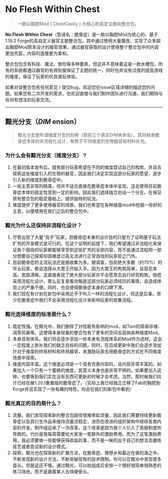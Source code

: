 # No Flesh Within Chest

> 一款以胸腔Mod ( ChestCavity ) 为核心的高定主题向整合包。

**No Flesh Within Chest**（暂译名：脆骨症）是一款以胸腔Mod为核心的、基于1.19.2 Forge的高自定义器官主题整合包。其中通过使用大量魔改，实现了众多超出胸腔Mod原本设计的器官效果，通过器官获取的设计使得整个整合包中的内容更加充盈，内容的连接更为柔和。

整合包包含有科技、魔法、冒险等多种要素，但这并不意味着这是一款水槽包。所有的系统都通过器官的有效衔接保证了主题的统一，同时也并没有过度的提高游戏的难度，保证了玩家的优良游玩体验。

如果对该整合包有任何意见 / 提交bug，欢迎您在issue区域详细的描述您的问题。如果您有二次开发的需求，也欢迎直接与我们制作团队进行沟通，我们期待与任何有想法的玩家交流。

-----
## 黯光分支（*DIM* ension）

> 黯光分支是所谓维度分支的别称（取前三个英文DIM来命名），其将继承脆骨症本体的非流程化设计，聚焦于不同维度的生物器官和材料补充。

### 为什么会有黯光分支（维度分支）？
1. 在最初版本发布后，就有部分玩家希望在不同的维度尝试自己的构筑，并且去探索这些维度引入的生物的器官，因此我们决定实现这部分玩家的愿望，逐步引入新的维度到脆骨症中。
2. 一些主意非常的精美，但并不适合直接在脆骨症本体中呈现。这会使得目前脆骨症本体的稳定性受到一定的影响。因此我们选择独立创设一个分支，在保证原有整合包的稳定基础上，提供独特的玩法。
3. 维度提供了更多使用器官的场景，我们也希望在各种维度mod中挖掘一些好的主意，以便使用在我们之后的整合包中。

### 黯光为什么还保持非流程化设计？
1. 尽管出现了大量“高手”玩家，但脆骨症本身的设计目的只是为了证明基于玩法扩充的开发模式是可行的。在这个证明的前提下，我们希望通过非流程化来保证各个层级的玩家都能够享受到这些扩充的全部内容，而不是通过流程把一部分想要自己探索却因难度过高无法进行正常游戏的玩家拒之门外。
2. 目前脆骨症的主流玩法还是据收集为多。据调查，目前绝大多数（约70%）的毕业玩家，都会选择从大胃王开始入手。因为大胃王的构筑简单，且容忍率高，思路清晰。这直接表现了绝大部分玩家并不会愿意去自行研究构筑。倘若采用流程化设计，那么反复查看攻略是这部分玩家必须经历的事情，会造成体验上的严重不便。同时，也会使得脆骨症本身的口碑下滑。
3. 我们现在有计划在新包中采用近乎于RLC一样的流程化设计，但这是后事。至少在脆骨症中我们不会采用流程化设计来影响玩家的收集流程。

### 黯光选择维度的标准是什么？
1. 稳定性强。在黯光中，我们删除了对性能有影响的mod，如Tom的简易存储、凋零风暴等，这使得本身轻量的整合包有了更多的空间去容纳各种维度Mod。
2. 本身具有体系。我们将会逐步添加一些本身有流程体系的Mod作为选材。这会一定程度上弥补我们的缺乏目标的问题。同时，在后续更新中我们会逐步添加针对于维度的终局材料和终局器官，来激励玩家去用脆骨症的方式在不同维度场景中探索。
3. 维度内容丰富。这个维度必须是一个具有完善内容的，且内容非常丰富的。如果加入一个只有一个蜜蜂的维度，其意义本身也是非常不明的。如果要加入这种，也要等到我们实在没有东西可更新的时候才会考虑。当然，那时候我们估计已经在做1.20.1重置版的脆骨症了。（实际上我已经独立迁移了Fab的胸腔到Forge并且实现了一些有趣的特性，你会在我们的新包中看到）

### 黯光真正的目的是什么？
1. 流量。我们发现探索新的整合包路径很难带起流量，因此我们需要持续更新脆骨症以及其衍生作品来维持流量流稳定，进而在改进的组织架构中继续各类内容的开发。制作组迎来了一次改革，这个改革是因为我个人引入了周报制度所导致的。代价是我每周需要给大家发一笔额外的激励费用。而为了这笔激励费用，我必须要做一些能够获得收益的事，而不是一昧的出于自己的想法去磨练技艺或者尝试新的设计模式。
2. 探索。黯光也在探索新的扩展方法，在脆骨症、理想乡和最近在做的海之中，不断发现新的设计方法，不断突破现有的技术限制。你可以在黯光中发现很多苗头。但是这还不够。通过黯光，可以给组成员安排一个很好很简单很熟悉的练习场地，而不是跟着某人去啃硬骨头。